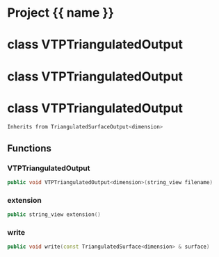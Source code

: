 <script setup>
import {useRoute} from 'vitepress'
const {path} = useRoute()
const tokens = path.split('/')
const words = tokens[2].split('-');
for (let i = 0; i < words.length; i++) {
    words[i] = words[i].charAt(0).toUpperCase() + words[i].slice(1);
    words[i] = words[i].replace('geode', 'Geode')
}
const name = words.join('-');
</script>
# Project {{ name }}

# class VTPTriangulatedOutput

# class VTPTriangulatedOutput

# class VTPTriangulatedOutput


```cpp
Inherits from TriangulatedSurfaceOutput<dimension>
```



## Functions

### VTPTriangulatedOutput

```cpp
public void VTPTriangulatedOutput<dimension>(string_view filename)
```


### extension

```cpp
public string_view extension()
```


### write

```cpp
public void write(const TriangulatedSurface<dimension> & surface)
```




